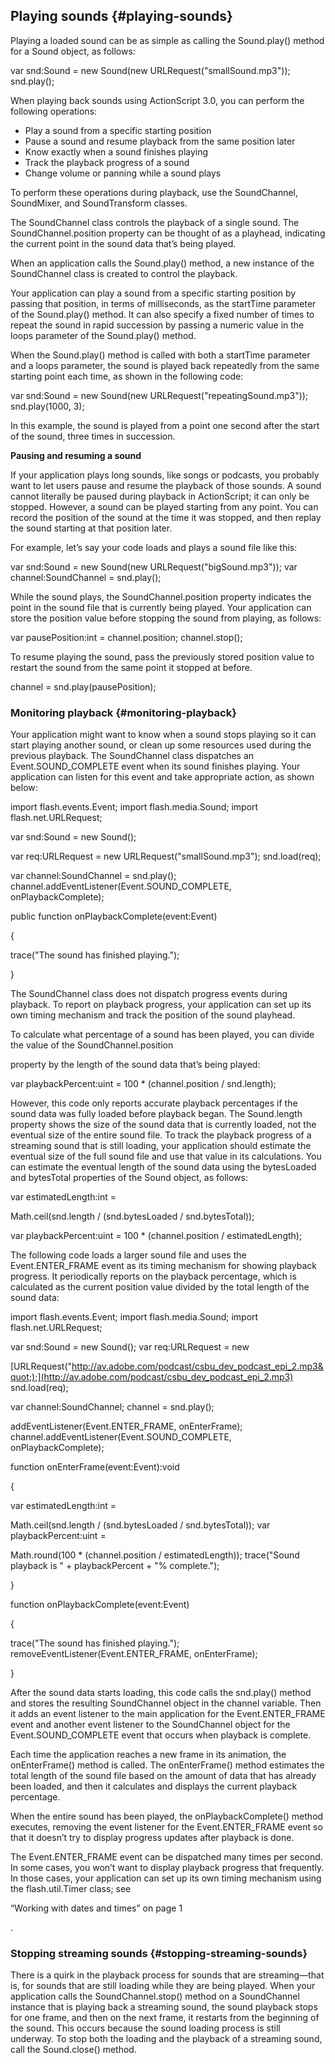 ## Playing sounds {#playing-sounds}

Playing a loaded sound can be as simple as calling the Sound.play() method for a Sound object, as follows:

var snd:Sound = new Sound(new URLRequest(&quot;smallSound.mp3&quot;)); snd.play();

When playing back sounds using ActionScript 3.0, you can perform the following operations:

*   Play a sound from a specific starting position
*   Pause a sound and resume playback from the same position later
*   Know exactly when a sound finishes playing
*   Track the playback progress of a sound
*   Change volume or panning while a sound plays

To perform these operations during playback, use the SoundChannel, SoundMixer, and SoundTransform classes.

The SoundChannel class controls the playback of a single sound. The SoundChannel.position property can be thought of as a playhead, indicating the current point in the sound data that’s being played.

When an application calls the Sound.play() method, a new instance of the SoundChannel class is created to control the playback.

Your application can play a sound from a specific starting position by passing that position, in terms of milliseconds, as the startTime parameter of the Sound.play() method. It can also specify a fixed number of times to repeat the sound in rapid succession by passing a numeric value in the loops parameter of the Sound.play() method.

When the Sound.play() method is called with both a startTime parameter and a loops parameter, the sound is played back repeatedly from the same starting point each time, as shown in the following code:

var snd:Sound = new Sound(new URLRequest(&quot;repeatingSound.mp3&quot;)); snd.play(1000, 3);

In this example, the sound is played from a point one second after the start of the sound, three times in succession.

**Pausing and resuming a sound**

If your application plays long sounds, like songs or podcasts, you probably want to let users pause and resume the playback of those sounds. A sound cannot literally be paused during playback in ActionScript; it can only be stopped. However, a sound can be played starting from any point. You can record the position of the sound at the time it was stopped, and then replay the sound starting at that position later.

For example, let’s say your code loads and plays a sound file like this:

var snd:Sound = new Sound(new URLRequest(&quot;bigSound.mp3&quot;)); var channel:SoundChannel = snd.play();

While the sound plays, the SoundChannel.position property indicates the point in the sound file that is currently being played. Your application can store the position value before stopping the sound from playing, as follows:

var pausePosition:int = channel.position; channel.stop();

To resume playing the sound, pass the previously stored position value to restart the sound from the same point it stopped at before.

channel = snd.play(pausePosition);

### Monitoring playback {#monitoring-playback}

Your application might want to know when a sound stops playing so it can start playing another sound, or clean up some resources used during the previous playback. The SoundChannel class dispatches an Event.SOUND_COMPLETE event when its sound finishes playing. Your application can listen for this event and take appropriate action, as shown below:

import flash.events.Event; import flash.media.Sound; import flash.net.URLRequest;

var snd:Sound = new Sound();

var req:URLRequest = new URLRequest(&quot;smallSound.mp3&quot;); snd.load(req);

var channel:SoundChannel = snd.play(); channel.addEventListener(Event.SOUND_COMPLETE, onPlaybackComplete);

public function onPlaybackComplete(event:Event)

{

trace(&quot;The sound has finished playing.&quot;);

}

The SoundChannel class does not dispatch progress events during playback. To report on playback progress, your application can set up its own timing mechanism and track the position of the sound playhead.

To calculate what percentage of a sound has been played, you can divide the value of the SoundChannel.position

property by the length of the sound data that’s being played:

var playbackPercent:uint = 100 * (channel.position / snd.length);

However, this code only reports accurate playback percentages if the sound data was fully loaded before playback began. The Sound.length property shows the size of the sound data that is currently loaded, not the eventual size of the entire sound file. To track the playback progress of a streaming sound that is still loading, your application should estimate the eventual size of the full sound file and use that value in its calculations. You can estimate the eventual length of the sound data using the bytesLoaded and bytesTotal properties of the Sound object, as follows:

var estimatedLength:int =

Math.ceil(snd.length / (snd.bytesLoaded / snd.bytesTotal));

var playbackPercent:uint = 100 * (channel.position / estimatedLength);

The following code loads a larger sound file and uses the Event.ENTER_FRAME event as its timing mechanism for showing playback progress. It periodically reports on the playback percentage, which is calculated as the current position value divided by the total length of the sound data:

import flash.events.Event; import flash.media.Sound; import flash.net.URLRequest;

var snd:Sound = new Sound(); var req:URLRequest = new

[URLRequest(&quot;http://av.adobe.com/podcast/csbu_dev_podcast_epi_2.mp3&quot;);](http://av.adobe.com/podcast/csbu_dev_podcast_epi_2.mp3) snd.load(req);

var channel:SoundChannel; channel = snd.play();

addEventListener(Event.ENTER_FRAME, onEnterFrame); channel.addEventListener(Event.SOUND_COMPLETE, onPlaybackComplete);

function onEnterFrame(event:Event):void

{

var estimatedLength:int =

Math.ceil(snd.length / (snd.bytesLoaded / snd.bytesTotal)); var playbackPercent:uint =

Math.round(100 * (channel.position / estimatedLength)); trace(&quot;Sound playback is &quot; + playbackPercent + &quot;% complete.&quot;);

}

function onPlaybackComplete(event:Event)

{

trace(&quot;The sound has finished playing.&quot;); removeEventListener(Event.ENTER_FRAME, onEnterFrame);

}

After the sound data starts loading, this code calls the snd.play() method and stores the resulting SoundChannel object in the channel variable. Then it adds an event listener to the main application for the Event.ENTER_FRAME event and another event listener to the SoundChannel object for the Event.SOUND_COMPLETE event that occurs when playback is complete.

Each time the application reaches a new frame in its animation, the onEnterFrame() method is called. The onEnterFrame() method estimates the total length of the sound file based on the amount of data that has already been loaded, and then it calculates and displays the current playback percentage.

When the entire sound has been played, the onPlaybackComplete() method executes, removing the event listener for the Event.ENTER_FRAME event so that it doesn’t try to display progress updates after playback is done.

The Event.ENTER_FRAME event can be dispatched many times per second. In some cases, you won’t want to display playback progress that frequently. In those cases, your application can set up its own timing mechanism using the flash.util.Timer class; see

“Working with dates and times” on page 1

.

### Stopping streaming sounds {#stopping-streaming-sounds}

There is a quirk in the playback process for sounds that are streaming—that is, for sounds that are still loading while they are being played. When your application calls the SoundChannel.stop() method on a SoundChannel instance that is playing back a streaming sound, the sound playback stops for one frame, and then on the next frame, it restarts from the beginning of the sound. This occurs because the sound loading process is still underway. To stop both the loading and the playback of a streaming sound, call the Sound.close() method.